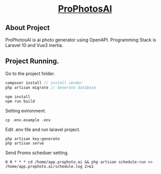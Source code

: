 <h1 align="center"><a href="http://46.175.146.14" target="_blank">ProPhotosAI</a></h1>

## About Project

ProPhotosAI is ai photo generator using OpenAPI. Programming Stack is Laravel 10 and Vue3 inertia.

## Project Running.
Go to the project folder.
```javascript
composer install // install vendor
php artisan migrate // Generate database
```

```
npm install
npm run build
```
Setting evironment.
```
cp .env.example .env
```
Edit .env file and run laravel project.
```
php artisan key:generate
php artisan serve
```

Send Promo scheduer setting.
```
0 0 * * * cd /home/app.prophoto.ai && php artisan schedule:run >> /home/app.prophoto.ai/schedule.log 2>&1
```
